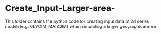 # Create_Input-Larger-area-
This folder contains the python code for creating input data of 2d series models(e.g. GLYCIM, MAIZSIM) when simulating a larger geographical area

